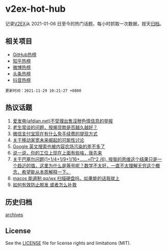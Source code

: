 # v2ex-hot-hub

 记录[V2EX](https://www.v2ex.com/)从 2021-01-06 日至今的热门话题。每小时抓取一次数据，按天[归档](archives)。
 
 ## 相关项目

- [GitHub热榜](https://github.com/snaildev/github-hot-hub)
- [知乎热榜](https://github.com/snaildev/zhihu-hot-hub)
- [微博热榜](https://github.com/snaildev/weibo-hot-hub)
- [头条热榜](https://github.com/snaildev/toutiao-hot-hub)
- [抖音热榜](https://github.com/snaildev/douyin-hot-hub)


 `更新时间：2021-11-29 10:21:27 +0800`

## 热议话题

1. [爱发电(afdian.net)不受理出售淫秽色情信息的举报](https://www.v2ex.com/t/818534)
1. [老生常谈的问题，按揭贷款是否越久越好？](https://www.v2ex.com/t/818508)
1. [微信支付宝现在有什么免手续费的提现方式](https://www.v2ex.com/t/818482)
1. [关于移动家宽未来崛起的可能性讨论](https://www.v2ex.com/t/818568)
1. [Google 英文搜索也被内容农场污染的差不多了](https://www.v2ex.com/t/818561)
1. [说一说，你的工位上现在上面有些啥，我先来](https://www.v2ex.com/t/818620)
1. [关于巴塞尔问题(1+1/4+1/9+1/16+......=Π^2 /6), 按我的思维这个结果只是一个趋近的值，这里为什么是等号呢？数学不太好，一直不太理解无穷这个概念，希望能从本质解释一下。](https://www.v2ex.com/t/818538)
1. [macos 能遏制 qq/wx 扫描硬盘吗，如果能的话我就上](https://www.v2ex.com/t/818560)
1. [如何有效防止脱发 或者怎么补救](https://www.v2ex.com/t/818600)

## 历史归档

[archives](archives)

## License

See the [LICENSE](LICENSE) file for license rights and limitations (MIT).

